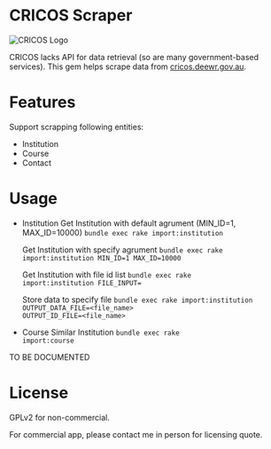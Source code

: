 # CRICOS Scraper

![CRICOS Logo](http://cricos.deewr.gov.au/images/cricos.gif)

CRICOS lacks API for data retrieval (so are many government-based services). This gem
helps scrape data from [cricos.deewr.gov.au](http://cricos.deewr.gov.au/).

# Features

Support scrapping following entities:

* Institution
* Course
* Contact

# Usage

* Institution
  Get Institution with default agrument (MIN_ID=1, MAX_ID=10000)
  <code>bundle exec rake import:institution</code>

  Get Institution with specify agrument
  <code>bundle exec rake import:institution MIN_ID=1 MAX_ID=10000</code>

  Get Institution with file id list
  <code>bundle exec rake import:institution FILE_INPUT=<path></code>

  Store data to specify file
  <code>bundle exec rake import:institution OUTPUT_DATA_FILE=<file_name> OUTPUT_ID_FILE=<file_name></code>

* Course
  Similar Institution
  <code>bundle exec rake import:course</code>

TO BE DOCUMENTED

# License

GPLv2 for non-commercial.

For commercial app, please contact me in person for licensing quote.
